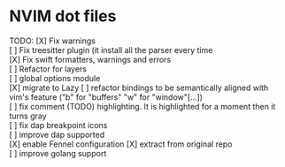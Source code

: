 # NVIM dot files

TODO:
[X] Fix warnings  
[ ] Fix treesitter plugin (it install all the parser every time  
[X] Fix swift formatters, warnings and errors  
[ ] Refactor for layers  
[ ] global options module  
[X] migrate to Lazy
[ ] refactor bindings to be semantically aligned with vim's feature ("b" for "buffers" "w" for "window"[...])  
[ ] fix comment (TODO) highlighting. It is highlighted for a moment then it turns gray  
[ ] fix dap breakpoint icons  
[ ] improve dap supported  
[X] enable Fennel configuration
[X] extract from original repo  
[ ] improve golang support

